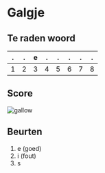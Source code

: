 # Galgje

## Te raden woord

|.|.|e|.|.|.|.|.|
|-|-|-|-|-|-|-|-|
|1|2|3|4|5|6|7|8|

## Score
![gallow](./images/2.png)

## Beurten
1. e (goed)
2. i (fout)
3. s